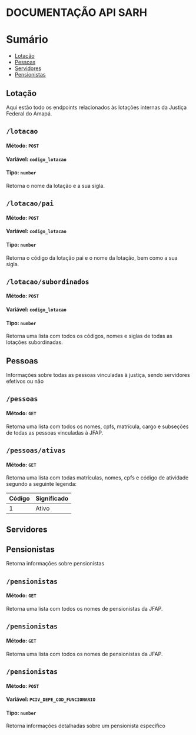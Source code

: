 # DOCUMENTAÇÃO API SARH 

# Sumário

* [Lotação](https://github.com/gabrielfelipedy/sarh-api/blob/dev/docs/INDEX.md#lotação)
* [Pessoas](https://github.com/gabrielfelipedy/sarh-api/blob/dev/docs/INDEX.md#pessoas)
* [Servidores](https://github.com/gabrielfelipedy/sarh-api/blob/dev/docs/INDEX.md#servidores)
* [Pensionistas](https://github.com/gabrielfelipedy/sarh-api/blob/dev/docs/INDEX.md#pensionistas)




## Lotação

Aqui estão todo os endpoints relacionados às lotações internas da Justiça Federal do Amapá.

## ``/lotacao``

#### Método: ``POST``
#### Variável: ``codigo_lotacao``
#### Tipo: ``number``

Retorna o nome da lotação e a sua sigla.

## ``/lotacao/pai``

#### Método: ``POST``
#### Variável: ``codigo_lotacao``
#### Tipo: ``number``

Retorna o código da lotação pai e o nome da lotação, bem como a sua sigla.

## ``/lotacao/subordinados``

#### Método: ``POST``
#### Variável: ``codigo_lotacao``
#### Tipo: ``number``

Retorna uma lista com todos os códigos, nomes e siglas de todas as lotações subordinadas.

## Pessoas

Informações sobre todas as pessoas vinculadas à justiça, sendo servidores efetivos ou não

## ``/pessoas``

#### Método: ``GET``

Retorna uma lista com todos os nomes, cpfs, matrícula, cargo e subseções de todas as pessoas vinculadas à JFAP.

## ``/pessoas/ativas``

#### Método: ``GET``

Retorna uma lista com todas matrículas, nomes, cpfs e código de atividade segundo a seguinte legenda:

| Código | Significado |
| -------|-------------|
| 1      | Ativo       |

## Servidores
## Pensionistas

Retorna informações sobre pensionistas

## ``/pensionistas``

#### Método: ``GET``

Retorna uma lista com todos os nomes de pensionistas da JFAP.


## ``/pensionistas``

#### Método: ``GET``

Retorna uma lista com todos os nomes de pensionistas da JFAP.

## ``/pensionistas``

#### Método: ``POST``
#### Variável: ``PCIV_DEPE_COD_FUNCIONARIO``
#### Tipo: ``number``

Retorna informações detalhadas sobre um pensionista específico

